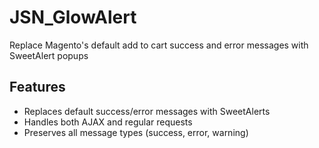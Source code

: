 # JSN_GlowAlert

Replace Magento's default add to cart success and error messages with SweetAlert popups

## Features
- Replaces default success/error messages with SweetAlerts
- Handles both AJAX and regular requests
- Preserves all message types (success, error, warning)